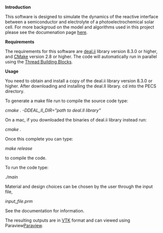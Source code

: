 **Introduction**

This software is designed to simulate the dynamics of the reactive interface between 
a semiconductor and electrolyte of a photoelectrochemical solar cell. 
For more backgroud on the model and algorithms used in this project please see the 
documenation page <a href="http://mdh266.github.io/PECS/">here</a>.

**Requirements**

The requirements for this software are <a href="dealii.org">deal.ii</a> library version 
8.3.0 or higher, and <a href="https://cmake.org/">CMake</a> version 2.8 or higher. The code 
will automatically run in parallel using the 
<a href="https://www.threadingbuildingblocks.org/">Thread Building Blocks</a>. 

**Usage**

You need to obtain and install a copy of the deal.ii library version 8.3.0 or higher. 
After downloading and installing the deal.II library. cd into the PECS directory.

To generate a make file run to compile the source code type:

*cmake . -DDEAL_II_DIR="path to deal.II library"*

On a mac, if you downloaded the binaries of deal.ii library instead run:

*cmake .*

Once this complete you can type:

*make release*

to compile the code.

To run the code type:

*./main*

Material and design choices can be chosen by the user through the input file,

*input_file.prm*

See the documentation for information.

The resulting outputs are in <a href="http://www.vtk.org/">VTK</a> format and can viewed using 
Paraview<a href="http://www.paraview.org/">Paraview</a>.


